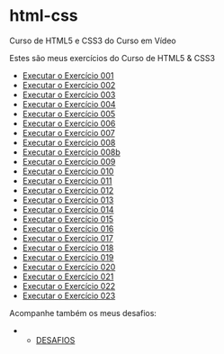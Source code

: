 # html-css
 Curso de HTML5 e CSS3 do Curso em Vídeo

 Estes são meus exercícios do Curso de HTML5 & CSS3

- <a href="https://srodrigodecastro.github.io/html-css/exercicios/ex001/index.html" target="_blank" rel="next"> Executar o Exercício 001</a>
- <a href="https://srodrigodecastro.github.io/html-css/exercicios/ex002/index.html" target="_blank" rel="next"> Executar o Exercício 002</a>
- <a href="https://srodrigodecastro.github.io/html-css/exercicios/ex003/index.html" target="_blank" rel="next"> Executar o Exercício 003</a>
- <a href="https://srodrigodecastro.github.io/html-css/exercicios/ex004/index.html" target="_blank" rel="next"> Executar o Exercício 004</a>
- <a href="https://srodrigodecastro.github.io/html-css/exercicios/ex005/index.html" target="_blank" rel="next"> Executar o Exercício 005</a>
- <a href="https://srodrigodecastro.github.io/html-css/exercicios/ex006/index.html" target="_blank" rel="next"> Executar o Exercício 006</a>
- <a href="https://srodrigodecastro.github.io/html-css/exercicios/ex007/html5.html" target="_blank" rel="next"> Executar o Exercício 007</a>
- <a href="https://srodrigodecastro.github.io/html-css/exercicios/ex008/index.html" target="_blank" rel="next"> Executar o Exercício 008</a>
- <a href="https://srodrigodecastro.github.io/html-css/exercicios/ex008b/index.html" target="_blank" rel="next"> Executar o Exercício 008b</a>
- <a href="https://srodrigodecastro.github.io/html-css/exercicios/ex009/index.html" target="_blank" rel="next"> Executar o Exercício 009</a>
- <a href="https://srodrigodecastro.github.io/html-css/exercicios/ex010/index.html" target="_blank" rel="next"> Executar o Exercício 010</a>
- <a href="https://srodrigodecastro.github.io/html-css/exercicios/ex011/index.html" target="_blank" rel="next"> Executar o Exercício 011</a>
- <a href="https://srodrigodecastro.github.io/html-css/exercicios/ex012/index.html" target="_blank" rel="next"> Executar o Exercício 012</a>
- <a href="https://srodrigodecastro.github.io/html-css/exercicios/ex013/index.html" target="_blank" rel="next"> Executar o Exercício 013</a>
- <a href="https://srodrigodecastro.github.io/html-css/exercicios/ex014/index.html" target="_blank" rel="next"> Executar o Exercício 014</a>
- <a href="https://srodrigodecastro.github.io/html-css/exercicios/ex015/index.html" target="_blank" rel="next"> Executar o Exercício 015</a>
- <a href="https://srodrigodecastro.github.io/html-css/exercicios/ex016/index.html" target="_blank" rel="next"> Executar o Exercício 016</a>
- <a href="https://srodrigodecastro.github.io/html-css/exercicios/ex017/index.html" target="_blank" rel="next"> Executar o Exercício 017</a>
- <a href="https://srodrigodecastro.github.io/html-css/exercicios/ex018/font01.html" target="_blank" rel="next"> Executar o Exercício 018</a>
- <a href="https://srodrigodecastro.github.io/html-css/exercicios/ex019/seletor01.html" target="_blank" rel="next"> Executar o Exercício 019</a>
- <a href="https://srodrigodecastro.github.io/html-css/exercicios/ex020/index.html" target="_blank" rel="next"> Executar o Exercício 020</a>
- <a href="https://srodrigodecastro.github.io/html-css/exercicios/ex021/index.html" target="_blank" rel="next"> Executar o Exercício 021</a>
- <a href="https://srodrigodecastro.github.io/html-css/exercicios/ex022/index.html" target="_blank" rel="next"> Executar o Exercício 022</a>
- <a href="https://srodrigodecastro.github.io/html-css/exercicios/ex023/index.html" target="_blank" rel="next"> Executar o Exercício 023</a>

Acompanhe também os meus desafios:
- - <a href="https://github.com/srodrigodecastro/html-css/tree/master/desafios" target="_blank" rel="next"> DESAFIOS</a>
